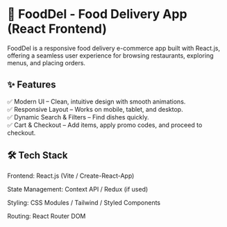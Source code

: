 # **🍔 FoodDel - Food Delivery App (React Frontend)**  

FoodDel is a responsive food delivery e-commerce app built with React.js, offering a seamless user experience for browsing restaurants, exploring menus, and placing orders.  

## **✨ Features**  
✅ Modern UI – Clean, intuitive design with smooth animations.  
✅ Responsive Layout – Works on mobile, tablet, and desktop.  
✅ Dynamic Search & Filters – Find dishes quickly.  
✅ Cart & Checkout – Add items, apply promo codes, and proceed to checkout.  

## **🛠️ Tech Stack**  

Frontend: React.js (Vite / Create-React-App)  

State Management: Context API / Redux (if used)  

Styling: CSS Modules / Tailwind / Styled Components  

Routing: React Router DOM  
